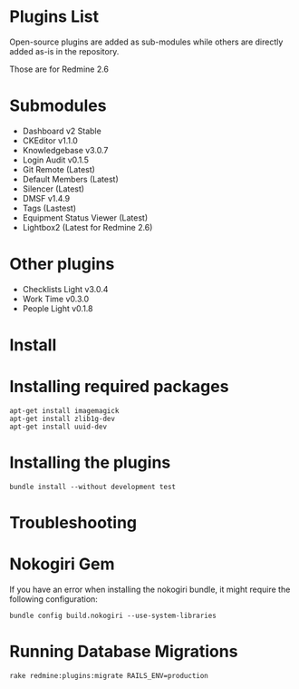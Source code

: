 Plugins List
=

Open-source plugins are added as sub-modules while
others are directly added as-is in the repository.

Those are for Redmine 2.6

Submodules
==

- Dashboard v2 Stable
- CKEditor v1.1.0
- Knowledgebase v3.0.7
- Login Audit v0.1.5
- Git Remote (Latest)
- Default Members (Latest)
- Silencer (Latest)
- DMSF v1.4.9
- Tags (Lastest)
- Equipment Status Viewer (Latest)
- Lightbox2 (Latest for Redmine 2.6)

Other plugins
==

- Checklists Light v3.0.4
- Work Time v0.3.0
- People Light v0.1.8

Install
=

Installing required packages
==

    apt-get install imagemagick
    apt-get install zlib1g-dev
    apt-get install uuid-dev

Installing the plugins
==

    bundle install --without development test

Troubleshooting
===

Nokogiri Gem
====

If you have an error when installing the nokogiri bundle,
it might require the following configuration:

    bundle config build.nokogiri --use-system-libraries

Running Database Migrations
==

    rake redmine:plugins:migrate RAILS_ENV=production
